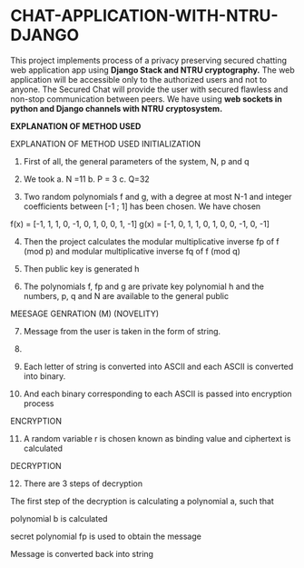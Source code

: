 # CHAT-APPLICATION-WITH-NTRU-DJANGO
This project implements process of a privacy preserving secured chatting web application app using <b>Django Stack and NTRU cryptography.</b>
The web application will be accessible only to the authorized users and not to anyone.
The Secured Chat will provide the user with secured flawless and non-stop communication between peers. 
We have using <b>web sockets in python and Django channels with NTRU cryptosystem.</b>





<b>EXPLANATION OF METHOD USED</b>


EXPLANATION OF METHOD USED
INITIALIZATION

1.	First of all, the general parameters of the system, N, p and q 
2.	We took
a.	N =11
b.	P = 3
c.	Q=32

3.	Two random polynomials f and g, with a degree at most N-1 and integer coefficients between [-1 ; 1] has been chosen. We have chosen

f(x) = [-1, 1, 1, 0, -1, 0, 1, 0, 0, 1, -1]
g(x) = [-1, 0, 1, 1, 0, 1, 0, 0, -1, 0, -1]

4.	Then the project calculates the modular multiplicative inverse fp of f (mod p) and modular multiplicative inverse fq of f (mod q)
                        

5.	Then public key is generated h
                                                 
6.	The polynomials f, fp and g are private key 
polynomial h and the numbers, p, q and N are available to the general public


MEESAGE GENRATION (M) (NOVELITY)

7.	Message from the user is taken in the form of string.
8.	
9.	Each letter of string is converted into ASCII and each ASCII is converted into binary.

10.	And each binary corresponding to each ASCII is passed into encryption process



ENCRYPTION

11.	A random variable r is chosen known as binding value and ciphertext is calculated 
 



DECRYPTION

12.	There are 3 steps of decryption



The first step of the decryption is calculating a polynomial a, such that
                                
 polynomial b is calculated
                                  
secret polynomial fp is used to obtain the message
                 
                                 
Message is converted back into string

